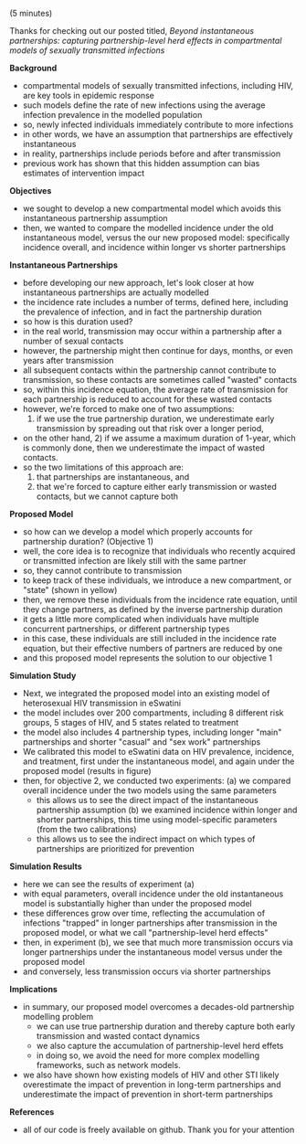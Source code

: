 (5 minutes)

Thanks for checking out our posted titled,
*Beyond instantaneous partnerships: capturing partnership-level herd effects in compartmental models of sexually transmitted infections*

**Background**
- compartmental models of sexually transmitted infections, including HIV, are key tools in epidemic response
- such models define the rate of new infections using the average infection prevalence in the modelled population
- so, newly infected individuals immediately contribute to more infections
- in other words, we have an assumption that partnerships are effectively instantaneous
- in reality, partnerships include periods before and after transmission
- previous work has shown that this hidden assumption can bias estimates of intervention impact

**Objectives**
- we sought to develop a new compartmental model which avoids this instantaneous partnership assumption
- then, we wanted to compare the modelled incidence under the old instantaneous model, versus the our new proposed model:
  specifically incidence overall, and incidence within longer vs shorter partnerships

**Instantaneous Partnerships**
- before developing our new approach, let's look closer at how instantaneous partnerships are actually modelled
- the incidence rate includes a number of terms, defined here, including the prevalence of infection,
  and in fact the partnership duration
- so how is this duration used?
- in the real world, transmission may occur within a partnership after a number of sexual contacts
- however, the partnership might then continue for days, months, or even years after transmission
- all subsequent contacts within the partnership cannot contribute to transmission,
  so these contacts are sometimes called "wasted" contacts
- so, within this incidence equation, the average rate of transmission for each partnership
  is reduced to account for these wasted contacts
- however, we're forced to make one of two assumptions:
  1) if we use the true partnership duration, we underestimate early transmission by spreading out that risk over a longer period,
- on the other hand,
  2) if we assume a maximum duration of 1-year, which is commonly done, then we underestimate the impact of wasted contacts.
- so the two limitations of this approach are:
  1) that partnerships are instantaneous, and
  2) that we're forced to capture either early transmission or wasted contacts, but we cannot capture both

**Proposed Model**
- so how can we develop a model which properly accounts for partnership duration? (Objective 1)
- well, the core idea is to recognize that individuals who recently acquired or transmitted infection
  are likely still with the same partner
- so, they cannot contribute to transmission
- to keep track of these individuals, we introduce a new compartment, or "state" (shown in yellow)
- then, we remove these individuals from the incidence rate equation,
  until they change partners, as defined by the inverse partnership duration
- it gets a little more complicated when individuals have multiple concurrent partnerships, or different partnership types
- in this case, these individuals are still included in the incidence rate equation,
  but their effective numbers of partners are reduced by one
- and this proposed model represents the solution to our objective 1

**Simulation Study**
- Next, we integrated the proposed model into an existing model of heterosexual HIV transmission in eSwatini
- the model includes over 200 compartments, including 8 different risk groups, 5 stages of HIV, and 5 states related to treatment
- the model also includes 4 partnership types, including longer "main" partnerships and shorter "casual" and "sex work" partnerships
- We calibrated this model to eSwatini data on HIV prevalence, incidence, and treatment,
  first under the instantaneous model, and again under the proposed model (results in figure)
- then, for objective 2, we conducted two experiments:
  (a) we compared overall incidence under the two models using the same parameters
  - this allows us to see the direct impact of the instantaneous partnership assumption
  (b) we examined incidence within longer and shorter partnerships, this time using model-specific parameters (from the two calibrations)
  - this allows us to see the indirect impact on which types of partnerships are prioritized for prevention

**Simulation Results**
- here we can see the results of experiment (a)
- with equal parameters, overall incidence under the old instantaneous model is substantially higher than under the proposed model
- these differences grow over time,
  reflecting the accumulation of infections "trapped" in longer partnerships after transmission in the proposed model,
  or what we call "partnership-level herd effects"
- then, in experiment (b), we see that much more transmission occurs via longer partnerships
  under the instantaneous model versus under the proposed model
- and conversely, less transmission occurs via shorter partnerships

**Implications**
- in summary, our proposed model overcomes a decades-old partnership modelling problem
  - we can use true partnership duration and thereby capture both early transmission and wasted contact dynamics
  - we also capture the accumulation of partnership-level herd effets
  - in doing so, we avoid the need for more complex modelling frameworks, such as network models.
- we also have shown how existing models of HIV and other STI likely
  overestimate the impact of prevention in long-term partnerships and
  underestimate the impact of prevention in short-term partnerships

**References**
- all of our code is freely available on github. Thank you for your attention


